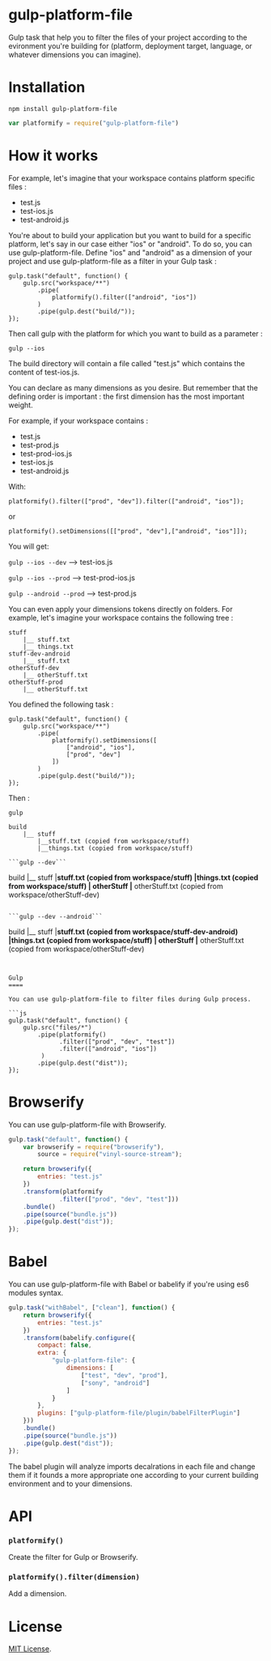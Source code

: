 # gulp-platform-file
Gulp task that help you to filter the files of your project according to the evironment you're building for (platform, deployment target, language, or whatever dimensions you can imagine).

Installation
============

`npm install gulp-platform-file`

```js
var platformify = require("gulp-platform-file")
```

How it works
============

For example, let's imagine that your workspace contains platform specific files :
 * test.js
 * test-ios.js
 * test-android.js

You're about to build your application but you want to build for a specific platform, let's say in our case either "ios" or "android".
To do so, you can use gulp-platform-file. Define "ios" and "android" as a dimension of your project and use gulp-platform-file as a filter in your Gulp task :

```
gulp.task("default", function() {
    gulp.src("workspace/**")
        .pipe(
            platformify().filter(["android", "ios"])
        )
        .pipe(gulp.dest("build/"));
});
```

Then call gulp with the platform for which you want to build as a parameter :

```gulp --ios```

The build directory will contain a file called "test.js" which contains the content of test-ios.js.

You can declare as many dimensions as you desire. But remember that the defining order is important : the first dimension has the most important weight.

For example, if your workspace contains :
 * test.js
 * test-prod.js
 * test-prod-ios.js
 * test-ios.js
 * test-android.js

With:

```platformify().filter(["prod", "dev"]).filter(["android", "ios"]);```

or

```platformify().setDimensions([["prod", "dev"],["android", "ios"]]);```

You will get:

```gulp --ios --dev``` --> test-ios.js

```gulp --ios --prod``` --> test-prod-ios.js

```gulp --android --prod``` --> test-prod.js

You can even apply your dimensions tokens directly on folders. For example, let's imagine your workspace contains the following tree :
```
stuff
    |__ stuff.txt
    |__ things.txt
stuff-dev-android
    |__ stuff.txt
otherStuff-dev
    |__ otherStuff.txt
otherStuff-prod
    |__ otherStuff.txt
```
You defined the following task :
```
gulp.task("default", function() {
    gulp.src("workspace/**")
        .pipe(
            platformify().setDimensions([
                ["android", "ios"],
                ["prod", "dev"]
            ])
        )
        .pipe(gulp.dest("build/"));
});
```

Then :

```gulp```
```
build
    |__ stuff
        |__stuff.txt (copied from workspace/stuff)
        |__things.txt (copied from workspace/stuff)

```gulp --dev```
```
build
    |__ stuff
        |__stuff.txt (copied from workspace/stuff)
        |__things.txt (copied from workspace/stuff)
    |__ otherStuff
        |__ otherStuff.txt (copied from workspace/otherStuff-dev)
```

```gulp --dev --android```
```
build
    |__ stuff
        |__stuff.txt (copied from workspace/stuff-dev-android)
        |__things.txt (copied from workspace/stuff)
    |__ otherStuff
        |__ otherStuff.txt (copied from workspace/otherStuff-dev)
```


Gulp
====

You can use gulp-platform-file to filter files during Gulp process.

```js
gulp.task("default", function() {
    gulp.src("files/*")
        .pipe(platformify()
              .filter(["prod", "dev", "test"])
              .filter(["android", "ios"])
         )
        .pipe(gulp.dest("dist"));
});
```

Browserify
==========

You can use gulp-platform-file with Browserify.

```js
gulp.task("default", function() {
    var browserify = require("browserify"),
        source = require("vinyl-source-stream");

    return browserify({
        entries: "test.js"
    })
    .transform(platformify
              .filter(["prod", "dev", "test"]))
    .bundle()
    .pipe(source("bundle.js"))
    .pipe(gulp.dest("dist"));
});
```

Babel
=====

You can use gulp-platform-file with Babel or babelify if you're using es6 modules syntax.

```js
gulp.task("withBabel", ["clean"], function() {
    return browserify({
        entries: "test.js"
    })
    .transform(babelify.configure({
        compact: false,
        extra: {
            "gulp-platform-file": {
                dimensions: [
                    ["test", "dev", "prod"],
                    ["sony", "android"]
                ]
            }
        },
        plugins: ["gulp-platform-file/plugin/babelFilterPlugin"]
    }))
    .bundle()
    .pipe(source("bundle.js"))
    .pipe(gulp.dest("dist"));
});
```

The babel plugin will analyze imports decalrations in each file and change them if it founds a more appropriate one
according to your current building environment and to your dimensions.

API
===

### `platformify()` ###

Create the filter for Gulp or Browserify.

### `platformify().filter(dimension)` ###

Add a dimension.

License
=======

[MIT License](LICENSE).
